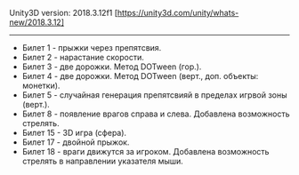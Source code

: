 Unity3D version: 2018.3.12f1 [https://unity3d.com/unity/whats-new/2018.3.12]
***
* Билет 1 - прыжки через препятсвия.
* Билет 2 - нарастание скорости.
* Билет 3 - две дорожки. Метод DOTween (гор.).
* Билет 4 - две дорожки. Метод DOTween (верт., доп. объекты: монетки).
* Билет 5 - случайная генерация препятсвияй в пределах игрвой зоны (верт.).
* Билет 8 - появление врагов справа и слева. Добавлена возможность стрелять.
* Билет 15 - 3D игра (сфера).
* Билет 17 - двойной прыжок.
* Билет 18 - враги движутся за игроком. Добавлена возможность стрелять в направлении указателя мыши.
